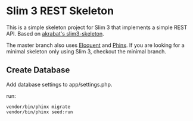 # Slim 3 REST Skeleton

This is a simple skeleton project for Slim 3 that implements a simple REST API.
Based on [akrabat's slim3-skeleton](https://github.com/akrabat/slim3-skeleton).

The master branch also uses [Eloquent](https://laravel.com/docs/5.2/eloquent) and [Phinx](https://phinx.org/).
If you are looking for a minimal skeleton only using Slim 3, checkout the minimal branch.

## Create Database

Add database settings to app/settings.php.

run:
```
vendor/bin/phinx migrate
vendor/bin/phinx seed:run
```
